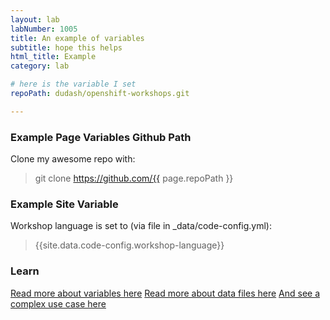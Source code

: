 ```yaml
---
layout: lab
labNumber: 1005
title: An example of variables
subtitle: hope this helps
html_title: Example
category: lab

# here is the variable I set
repoPath: dudash/openshift-workshops.git

---
```


### Example Page Variables Github Path

Clone my awesome repo with:

> git clone https://github.com/{{ page.repoPath }}


### Example Site Variable

Workshop language is set to (via file in _data/code-config.yml):

> {{site.data.code-config.workshop-language}}


### Learn

[Read more about variables here][1]
[Read more about data files here][3]
[And see a complex use case here][2]

[1]: https://jekyllrb.com/docs/variables/
[2]: http://stackoverflow.com/questions/14487110/include-jekyll-liquid-template-data-in-a-yaml-variable
[3]: https://jekyllrb.com/docs/datafiles/